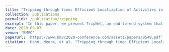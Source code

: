 ```yaml
---
title: "Tripping through time: Efficient Localization of Activities in Videos"
collection: publications
permalink: /publication/tripping
excerpt: 'In this paper, we present TripNet, an end-to-end system that uses a gated attention architecture to model fine-grained textual and visual representations in order to align text and video content. Furthermore, TripNet uses reinforcement learning to efficiently localize relevant activity clips in long videos, by learning how to intelligently skip around the video.'
date: 2020-09-07
venue: 'BMVC'
paperurl: 'https://www.bmvc2020-conference.com/assets/papers/0549.pdf'
citation: 'Hahn, Meera, et al. "Tripping through time: Efficient Localization of Activities in Videos." BMVC (2019).'
---
```

